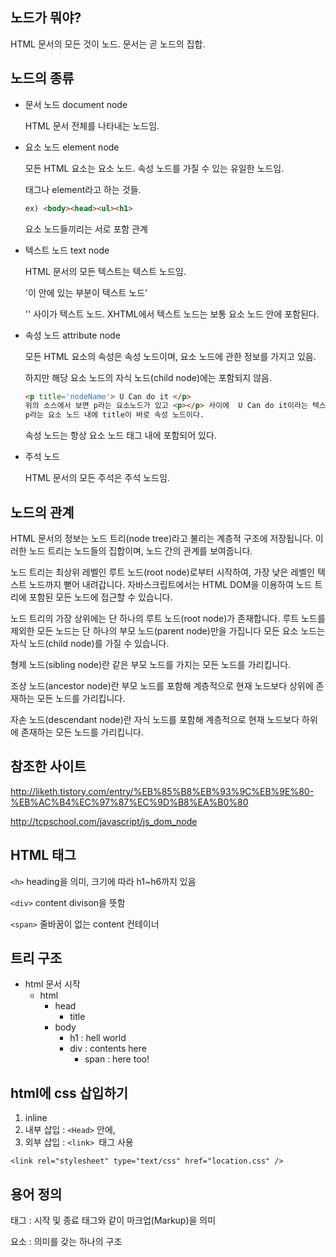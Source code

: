 ## 노드가 뭐야?

  HTML 문서의 모든 것이 노드. 문서는 곧 노드의 집합.



## 노드의 종류

- 문서 노드 document node

  HTML 문서 전체를 나타내는 노드임.

- 요소 노드 element node 

  모든 HTML 요소는 요소 노드. 속성 노드를 가질 수 있는 유일한 노드임.

  태그나 element라고 하는 것들.

  ```html
  ex) <body><head><ul><h1>
  ```

  요소 노드들끼리는 서로 포함 관계

- 텍스트 노드 text node

  HTML 문서의 모든 텍스트는 텍스트 노드임.

  <p>'이 안에 있는 부분이 텍스트 노드'</p>

  '' 사이가 텍스트 노드. XHTML에서 텍스트 노드는 보통 요소 노드 안에 포함된다.

- 속성 노드 attribute node

  모든 HTML 요소의 속성은 속성 노드이며, 요소 노드에 관한 정보를 가지고 있음.

  하지만 해당 요소 노드의 자식 노드(child node)에는 포함되지 않음.

  ```html
  <p title='nodeName'> U Can do it </p>
  위의 소스에서 보면 p라는 요소노드가 있고 <p></p> 사이에  U Can do it이라는 텍스트 노드가 보인다. 
  p라는 요소 노드 내에 title이 바로 속성 노드이다.
  ```

  속성 노드는 항상 요소 노드 태그 내에 포함되어 있다.

- 주석 노드

   HTML 문서의 모든 주석은 주석 노드임.


## 노드의 관계

HTML 문서의 정보는 노드 트리(node tree)라고 불리는 계층적 구조에 저장됩니다. 이러한 노드 트리는 노드들의 집합이며, 노드 간의 관계를 보여줍니다.

노드 트리는 최상위 레벨인 루트 노드(root node)로부터 시작하여, 가장 낮은 레벨인 텍스트 노드까지 뻗어 내려갑니다. 자바스크립트에서는 HTML DOM을 이용하여 노드 트리에 포함된 모든 노드에 접근할 수 있습니다.

노드 트리의 가장 상위에는 단 하나의 루트 노드(root node)가 존재합니다. 루트 노드를 제외한 모든 노드는 단 하나의 부모 노드(parent node)만을 가집니다 모든 요소 노드는 자식 노드(child node)를 가질 수 있습니다.



형제 노드(sibling node)란 같은 부모 노드를 가지는 모든 노드를 가리킵니다.

조상 노드(ancestor node)란 부모 노드를 포함해 계층적으로 현재 노드보다 상위에 존재하는 모든 노드를 가리킵니다.

자손 노드(descendant node)란 자식 노드를 포함해 계층적으로 현재 노드보다 하위에 존재하는 모든 노드를 가리킵니다.



## 참조한 사이트

http://liketh.tistory.com/entry/%EB%85%B8%EB%93%9C%EB%9E%80-%EB%AC%B4%EC%97%87%EC%9D%B8%EA%B0%80

http://tcpschool.com/javascript/js_dom_node



## HTML 태그

```<h>``` heading을 의미, 크기에 따라 h1~h6까지 있음

```<div>``` content divison을 뜻함

```<span>``` 줄바꿈이 없는 content 컨테이너



## 트리 구조

- html 문서 시작
  - html
    - head
      - title
    - body
      - h1  : hell world
      - div : contents here
        - span : here too!



## html에 css 삽입하기

1. inline
2. 내부 삽입 : ```<Head>``` 안에, 
3. 외부 삽입 : ```<link> ```태그 사용

```<link rel="stylesheet" type="text/css" href="location.css" />```



## 용어 정의

태그 : 시작 및 종료 태그와 같이 마크업(Markup)을 의미

요소 : 의미를 갖는 하나의 구조

